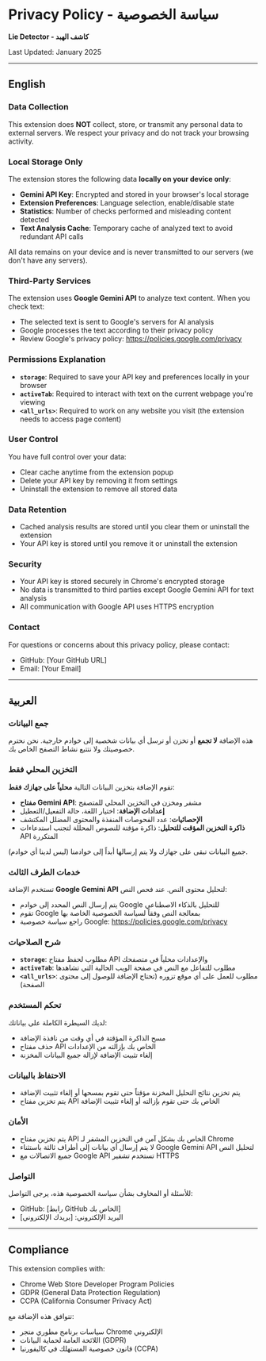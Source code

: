 # Privacy Policy - سياسة الخصوصية

**Lie Detector - كاشف الهبد**

Last Updated: January 2025

---

## English

### Data Collection
This extension does **NOT** collect, store, or transmit any personal data to external servers. We respect your privacy and do not track your browsing activity.

### Local Storage Only
The extension stores the following data **locally on your device only**:
- **Gemini API Key**: Encrypted and stored in your browser's local storage
- **Extension Preferences**: Language selection, enable/disable state
- **Statistics**: Number of checks performed and misleading content detected
- **Text Analysis Cache**: Temporary cache of analyzed text to avoid redundant API calls

All data remains on your device and is never transmitted to our servers (we don't have any servers).

### Third-Party Services
The extension uses **Google Gemini API** to analyze text content. When you check text:
- The selected text is sent to Google's servers for AI analysis
- Google processes the text according to their privacy policy
- Review Google's privacy policy: https://policies.google.com/privacy

### Permissions Explanation
- **`storage`**: Required to save your API key and preferences locally in your browser
- **`activeTab`**: Required to interact with text on the current webpage you're viewing
- **`<all_urls>`**: Required to work on any website you visit (the extension needs to access page content)

### User Control
You have full control over your data:
- Clear cache anytime from the extension popup
- Delete your API key by removing it from settings
- Uninstall the extension to remove all stored data

### Data Retention
- Cached analysis results are stored until you clear them or uninstall the extension
- Your API key is stored until you remove it or uninstall the extension

### Security
- Your API key is stored securely in Chrome's encrypted storage
- No data is transmitted to third parties except Google Gemini API for text analysis
- All communication with Google API uses HTTPS encryption

### Contact
For questions or concerns about this privacy policy, please contact:
- GitHub: [Your GitHub URL]
- Email: [Your Email]

---

## العربية

### جمع البيانات
هذه الإضافة **لا تجمع** أو تخزن أو ترسل أي بيانات شخصية إلى خوادم خارجية. نحن نحترم خصوصيتك ولا نتتبع نشاط التصفح الخاص بك.

### التخزين المحلي فقط
تقوم الإضافة بتخزين البيانات التالية **محلياً على جهازك فقط**:
- **مفتاح Gemini API**: مشفر ومخزن في التخزين المحلي للمتصفح
- **إعدادات الإضافة**: اختيار اللغة، حالة التفعيل/التعطيل
- **الإحصائيات**: عدد الفحوصات المنفذة والمحتوى المضلل المكتشف
- **ذاكرة التخزين المؤقت للتحليل**: ذاكرة مؤقتة للنصوص المحللة لتجنب استدعاءات API المتكررة

جميع البيانات تبقى على جهازك ولا يتم إرسالها أبداً إلى خوادمنا (ليس لدينا أي خوادم).

### خدمات الطرف الثالث
تستخدم الإضافة **Google Gemini API** لتحليل محتوى النص. عند فحص النص:
- يتم إرسال النص المحدد إلى خوادم Google للتحليل بالذكاء الاصطناعي
- تقوم Google بمعالجة النص وفقاً لسياسة الخصوصية الخاصة بها
- راجع سياسة خصوصية Google: https://policies.google.com/privacy

### شرح الصلاحيات
- **`storage`**: مطلوب لحفظ مفتاح API والإعدادات محلياً في متصفحك
- **`activeTab`**: مطلوب للتفاعل مع النص في صفحة الويب الحالية التي تشاهدها
- **`<all_urls>`**: مطلوب للعمل على أي موقع تزوره (تحتاج الإضافة للوصول إلى محتوى الصفحة)

### تحكم المستخدم
لديك السيطرة الكاملة على بياناتك:
- مسح الذاكرة المؤقتة في أي وقت من نافذة الإضافة
- حذف مفتاح API الخاص بك بإزالته من الإعدادات
- إلغاء تثبيت الإضافة لإزالة جميع البيانات المخزنة

### الاحتفاظ بالبيانات
- يتم تخزين نتائج التحليل المخزنة مؤقتاً حتى تقوم بمسحها أو إلغاء تثبيت الإضافة
- يتم تخزين مفتاح API الخاص بك حتى تقوم بإزالته أو إلغاء تثبيت الإضافة

### الأمان
- يتم تخزين مفتاح API الخاص بك بشكل آمن في التخزين المشفر لـ Chrome
- لا يتم إرسال أي بيانات إلى أطراف ثالثة باستثناء Google Gemini API لتحليل النص
- جميع الاتصالات مع Google API تستخدم تشفير HTTPS

### التواصل
للأسئلة أو المخاوف بشأن سياسة الخصوصية هذه، يرجى التواصل:
- GitHub: [رابط GitHub الخاص بك]
- البريد الإلكتروني: [بريدك الإلكتروني]

---

## Compliance

This extension complies with:
- Chrome Web Store Developer Program Policies
- GDPR (General Data Protection Regulation)
- CCPA (California Consumer Privacy Act)

تتوافق هذه الإضافة مع:
- سياسات برنامج مطوري متجر Chrome الإلكتروني
- اللائحة العامة لحماية البيانات (GDPR)
- قانون خصوصية المستهلك في كاليفورنيا (CCPA)
